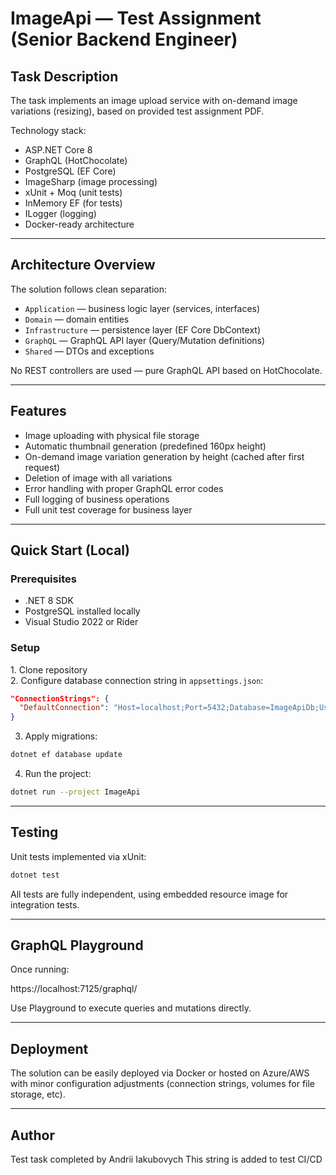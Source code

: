 ﻿# ImageApi — Test Assignment (Senior Backend Engineer)

## Task Description

The task implements an image upload service with on-demand image variations (resizing), based on provided test assignment PDF.

Technology stack:

- ASP.NET Core 8
- GraphQL (HotChocolate)
- PostgreSQL (EF Core)
- ImageSharp (image processing)
- xUnit + Moq (unit tests)
- InMemory EF (for tests)
- ILogger (logging)
- Docker-ready architecture

---

## Architecture Overview

The solution follows clean separation:

- `Application` — business logic layer (services, interfaces)
- `Domain` — domain entities
- `Infrastructure` — persistence layer (EF Core DbContext)
- `GraphQL` — GraphQL API layer (Query/Mutation definitions)
- `Shared` — DTOs and exceptions

No REST controllers are used — pure GraphQL API based on HotChocolate.

---

## Features

- Image uploading with physical file storage
- Automatic thumbnail generation (predefined 160px height)
- On-demand image variation generation by height (cached after first request)
- Deletion of image with all variations
- Error handling with proper GraphQL error codes
- Full logging of business operations
- Full unit test coverage for business layer

---

## Quick Start (Local)

### Prerequisites

- .NET 8 SDK
- PostgreSQL installed locally
- Visual Studio 2022 or Rider

### Setup

1️. Clone repository  
2️. Configure database connection string in `appsettings.json`:

```json
"ConnectionStrings": {
  "DefaultConnection": "Host=localhost;Port=5432;Database=ImageApiDb;Username=your_user;Password=your_password"
}
```

3. Apply migrations:

```bash
dotnet ef database update
```

4. Run the project:

```bash
dotnet run --project ImageApi
```

---

## Testing

Unit tests implemented via xUnit:

```bash
dotnet test
```

All tests are fully independent, using embedded resource image for integration tests.

---

## GraphQL Playground

Once running:

https://localhost:7125/graphql/

Use Playground to execute queries and mutations directly.

---

## Deployment

The solution can be easily deployed via Docker or hosted on Azure/AWS with minor configuration adjustments (connection strings, volumes for file storage, etc).

---

## Author

Test task completed by Andrii Iakubovych
This string is added to test CI/CD